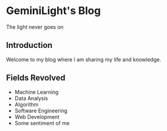 # GeminiLight's Blog

The light never goes on

## Introduction

Welcome to my blog where I am sharing my life and knowledge.

## Fields Revolved

- Machine Learning
- Data Analysis
- Algorithm
- Software Engineering
- Web Development
- Some sentiment of me

